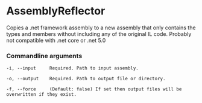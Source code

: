 # AssemblyReflector
Copies a .net framework assembly to a new assembly that only contains the types and members without including any of the original IL code. Probably not compatible with .net core or .net 5.0

### Commandline arguments
```
-i, --input     Required. Path to input assembly.

-o, --output    Required. Path to output file or directory.

-f, --force     (Default: false) If set then output files will be overwritten if they exist.
```
